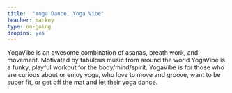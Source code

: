 ```yaml
---
title:  "Yoga Dance, Yoga Vibe"
teacher: mackey
type: on-going
dropins: yes
---
```

YogaVibe is an awesome combination of asanas, breath work, and movement.  Motivated by fabulous music from around the world YogaVibe is a funky, playful workout for the body/mind/spirit. YogaVibe is for those who are curious about or enjoy yoga, who love to move and groove, want to be super fit, or get off the mat and let their yoga dance.
